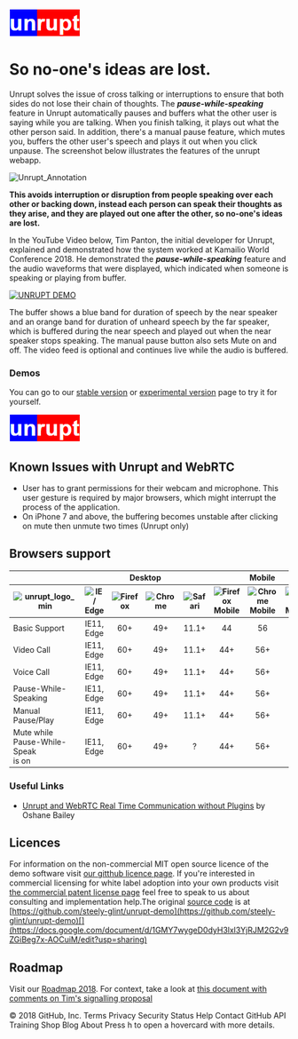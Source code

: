 ![](https://github.com/Unrupt/unrupt.github.io/blob/master/images/unrupt%20logo.PNG?raw=true)
# So no-one's ideas are lost.

Unrupt solves the issue of cross talking or interruptions to ensure that both sides do not lose their chain of thoughts. The ***pause-while-speaking*** feature in Unrupt automatically pauses and buffers what the other user is saying while you are talking. 
When you finish talking, it plays out what the other person said. In addition, there's a manual pause feature, which mutes you, buffers the other user's speech and plays it out when you click unpause. The screenshot below illustrates the features of the unrupt webapp.

<img src="https://image.ibb.co/mYquwo/Unrupt_Annotation.png" alt="Unrupt_Annotation" border="0">

‍**This avoids interruption or disruption from people speaking over each other or backing down, instead each person can speak their thoughts as they arise, and they are played out one after the other, so no-one's ideas are lost.**

In the YouTube Video below, Tim Panton, the initial developer for Unrupt, explained and demonstrated how the system worked at Kamailio World Conference 2018. He demonstrated the ***pause-while-speaking*** feature and the audio waveforms that were displayed, which indicated when someone is speaking or playing from buffer. 

<a target="_blank" href="https://www.youtube.com/embed/az_g2tOxhPI?start=782&amp;end=936&amp;autoplay=1" rel="nofollow"><img data-canonical-src="https://www.youtube.com/embed/az_g2tOxhPI?start=782&amp;end=936&amp;autoplay=1" src="https://camo.githubusercontent.com/d6d7498df7c7318d9b975655632617b33cdafbef/68747470733a2f2f696d6167652e6962622e636f2f6248484474792f64656d6f2e706e67" alt="UNRUPT DEMO" data-canonical-src="https://image.ibb.co/bHHDty/demo.png" style="max-width:100%;"></a>

The buffer shows a blue band for duration of speech by the near speaker and an orange band for duration of unheard speech by the far speaker, which is buffered during the near speech and played out when the near speaker stops speaking. The manual pause button also sets Mute on and off. The video feed is optional and continues live while the audio is buffered.

### Demos

You can go to our [stable version](https://unrupt.github.io/unrupt) or [experimental version](https://b4oshany.github.io/unrupt-demo) page to try it for yourself.

![](https://github.com/Unrupt/unrupt.github.io/blob/master/images/unrupt%20logo.PNG?raw=true)

## Known Issues with Unrupt and WebRTC

- User has to grant permissions for their webcam and microphone. This user gesture is required by major browsers, which might interrupt the process of the application. 
- On iPhone 7 and above, the buffering becomes unstable after clicking on mute then unmute two times (Unrupt only)


## Browsers support

<table class="rich-diff-level-zero">
    <thead class="rich-diff-level-one">
        <tr>
            <th></th>
            <th colspan="4">Desktop</th>
            <th colspan="3">Mobile</th>
        </tr>
        <tr>
            <th>
                <img src="https://camo.githubusercontent.com/bdaab155ed964b17a6b6050947a47f4fec73c1c4/68747470733a2f2f7468756d622e6962622e636f2f64474a6439382f756e727570745f6c6f676f5f6d696e2e706e67" alt="unrupt_logo_min" border="0" data-canonical-src="https://thumb.ibb.co/dGJd98/unrupt_logo_min.png" style="max-width:100%;">
            </th>
            <th>
                <img src="https://raw.githubusercontent.com/alrra/browser-logos/master/src/edge/edge_48x48.png" alt="IE / Edge" width="24px" height="24px" style="max-width:100%;">
            </th>
            <th>
                <img src="https://raw.githubusercontent.com/alrra/browser-logos/master/src/firefox/firefox_48x48.png" alt="Firefox" width="24px" height="24px" style="max-width:100%;">
            </th>
            <th>
                <img src="https://raw.githubusercontent.com/alrra/browser-logos/master/src/chrome/chrome_48x48.png" alt="Chrome" width="24px" height="24px" style="max-width:100%;">
            </th>
            <th>
                <img src="https://raw.githubusercontent.com/alrra/browser-logos/master/src/safari/safari_48x48.png" alt="Safari" width="24px" height="24px" style="max-width:100%;">
            </th>
            <th>
                <img src="https://raw.githubusercontent.com/alrra/browser-logos/master/src/firefox/firefox_48x48.png" alt="Firefox Mobile" width="24px" height="24px" style="max-width:100%;">
            </th>
            <th>
                <img src="https://raw.githubusercontent.com/alrra/browser-logos/master/src/chrome/chrome_48x48.png" alt="Chrome Mobile" width="24px" height="24px" style="max-width:100%;">
            </th>
            <th>
                <img src="https://raw.githubusercontent.com/alrra/browser-logos/master/src/safari/safari_48x48.png" alt="Safari Mobile" width="24px" height="24px" style="max-width:100%;">
            </th>
        </tr>
    </thead>
    <tbody class="rich-diff-level-one">
        <tr>
            <td>Basic Support</td>
            <td align="center" alt="ie" >IE11, Edge</td>
            <td align="center" alt="Firefox" >60+</td>
            <td align="center" alt="Chrome" >49+</td>
            <td align="center" alt="Safari" >11.1+</td>
            <td align="center" alt="Firefox Mobile" >44</td>
            <td align="center" alt="Chrome Mobile" >56</td>
            <td align="center" alt="Safari Mobile" >11.3</td>
        </tr>
        <tr>
            <td>Video Call</td>
            <td align="center" alt="ie" >IE11, Edge</td>
            <td align="center" alt="Firefox" >60+</td>
            <td align="center" alt="Chrome" >49+</td>
            <td align="center" alt="Safari" >11.1+</td>
            <td align="center" alt="Firefox Mobile" >44+</td>
            <td align="center" alt="Chrome Mobile" >56+</td>
            <td align="center" alt="Safari Mobile" >11.3</td>
        </tr>
        <tr>
            <td>Voice Call</td>
            <td align="center" alt="ie" >IE11, Edge</td>
            <td align="center" alt="Firefox" >60+</td>
            <td align="center" alt="Chrome" >49+</td>
            <td align="center" alt="Safari" >11.1+</td>
            <td align="center" alt="Firefox Mobile" >44+</td>
            <td align="center" alt="Chrome Mobile" >56+</td>
            <td align="center" alt="Safari Mobile" >11.3</td>
        </tr>
        <tr>
            <td>Pause-While-Speaking</td>
            <td align="center" alt="ie" >IE11, Edge</td>
            <td align="center" alt="Firefox" >60+</td>
            <td align="center" alt="Chrome" >49+</td>
            <td align="center" alt="Safari" >11.1+</td>
            <td align="center" alt="Firefox Mobile" >44+</td>
            <td align="center" alt="Chrome Mobile" >56+</td>
            <td align="center" alt="Safari Mobile" >11.3</td>
        </tr>
        <tr>
            <td>Manual Pause/Play</td>
            <td align="center" alt="ie" >IE11, Edge</td>
            <td align="center" alt="Firefox" >60+</td>
            <td align="center" alt="Chrome" >49+</td>
            <td align="center" alt="Safari" >11.1+</td>
            <td align="center" alt="Firefox Mobile" >44+</td>
            <td align="center" alt="Chrome Mobile" >56+</td>
            <td align="center" alt="Safari Mobile" >?</td>
        </tr>
        <tr>
            <td>Mute while <br/>Pause-While-Speak<br> is on</td>
            <td align="center" alt="ie" >IE11, Edge</td>
            <td align="center" alt="Firefox" >60+</td>
            <td align="center" alt="Chrome" >49+</td>
            <td align="center" alt="Safari" >?</td>
            <td align="center" alt="Firefox Mobile" >44+</td>
            <td align="center" alt="Chrome Mobile" >56+</td>
            <td align="center" alt="Safari Mobile" >X</td>
        </tr>
    </tbody>
</table>

### Useful Links

* [Unrupt and WebRTC Real Time Communication without Plugins](https://docs.google.com/presentation/d/e/2PACX-1vQFTN14JutDuXvi-DUKWtp7gMfRggnoAwvycis8Ly450JKKwOOIV3ggPjPhWxZDgM6-08ohvZutpwus/pub?start=false&loop=false&delayms=3000) by Oshane Bailey

## **Licences**

For information on the non-commercial MIT open source licence of the demo software visit [our gitthub licence page](https://github.com/steely-glint/unrupt-demo/blob/master/LICENSE). If you're interested in commercial licensing for white label adoption into your own products visit [the commercial patent license page](https://docs.google.com/document/d/1Vllclet_HAtP1CSrq9xUfyZ9OAf53xEurgfGcryjurc/edit?usp=sharing) feel free to speak to us about consulting and implementation help.The original [source code](https://github.com/steely-glint/unrupt-demo) is at [https://github.com/steely-glint/unrupt-demo](https://github.com/steely-glint/unrupt-demo)[](https://docs.google.com/document/d/1GMY7wygeD0dyH3lxl3YjRJM2G2v9ZGiBeg7x-AOCuiM/edit?usp=sharing)

## **Roadmap**

Visit our [Roadmap 2018](https://docs.google.com/document/d/1Xf5LLFaNVRIa-bGX67v_XsYMWW4lbfdKqtzS3_iYNF4/edit#). For context, take a look at [this document with comments on Tim's signalling proposal](https://docs.google.com/document/d/1GMY7wygeD0dyH3lxl3YjRJM2G2v9ZGiBeg7x-AOCuiM/edit?usp=sharing)


© 2018 GitHub, Inc. Terms Privacy Security Status Help Contact GitHub API Training Shop Blog About Press h to open a hovercard with more details.
